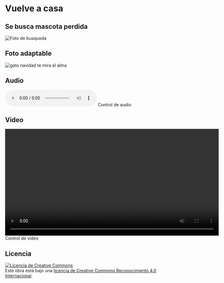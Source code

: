 #  Vuelve a  casa
##  Se busca mascota perdida
![Foto de busqueda](https://www.fundacion-affinity.org/sites/default/files/cartel-si-has-perdido-tu-perro-y-no-quieres-ofrecer-recompensa.jpg)
## Foto adaptable
<img srcset="cat-Gato_navideño.jpg 320w,
             cat-Gato_navideño_480x480.jpg.jpg 480w,
             cat-Gato_navideño_480x480.jpg 800w"
     sizes="(max-width: 320px) 280px,
            (max-width: 480px) 440px,
            800px"
     src="Gato_navideño.jpg" alt="gato navidad te mira el alma">
## Audio
<audio id="medio" controls>
     <source src="cancion.mp3" type='audio/mpeg; codecs="mp3"'>
     <source src="cancion.ogg" type='audio/ogg; codecs="vorbis"' >
</audio>
Control de audio

## Video
<video id="medio" width="700" height="350" controls>
     <source src="video.mp4">
     <source src="video.ogg">
</video>
Control de video

## Licencia
<a rel="license" href="http://creativecommons.org/licenses/by/4.0/"><img alt="Licencia de Creative Commons" style="border-width:0" src="https://i.creativecommons.org/l/by/4.0/88x31.png" /></a><br />Este obra está bajo una <a rel="license" href="http://creativecommons.org/licenses/by/4.0/">licencia de Creative Commons Reconocimiento 4.0 Internacional</a>.
